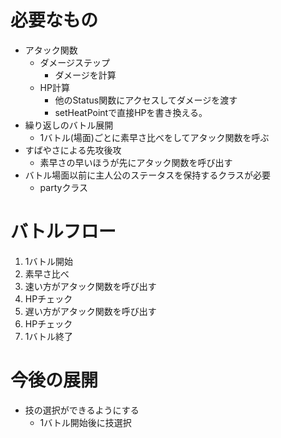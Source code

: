 # 必要なもの
* アタック関数
    * ダメージステップ
        * ダメージを計算
    * HP計算
        * 他のStatus関数にアクセスしてダメージを渡す
        * setHeatPointで直接HPを書き換える。
* 繰り返しのバトル展開
    * 1バトル(場面)ごとに素早さ比べをしてアタック関数を呼ぶ
* すばやさによる先攻後攻
    * 素早さの早いほうが先にアタック関数を呼び出す
* バトル場面以前に主人公のステータスを保持するクラスが必要
    * partyクラス

# バトルフロー
1. 1バトル開始
1. 素早さ比べ
1. 速い方がアタック関数を呼び出す
1. HPチェック
1. 遅い方がアタック関数を呼び出す
1. HPチェック
1. 1バトル終了

# 今後の展開
* 技の選択ができるようにする
    * 1バトル開始後に技選択